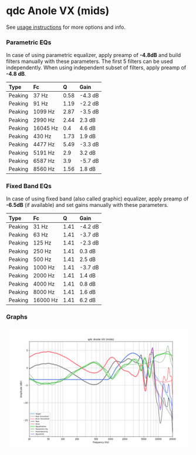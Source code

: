 # qdc Anole VX (mids)
See [usage instructions](https://github.com/jaakkopasanen/AutoEq#usage) for more options and info.

### Parametric EQs
In case of using parametric equalizer, apply preamp of **-4.8dB** and build filters manually
with these parameters. The first 5 filters can be used independently.
When using independent subset of filters, apply preamp of **-4.8 dB**.

| Type    | Fc       |    Q | Gain    |
|:--------|:---------|:-----|:--------|
| Peaking | 37 Hz    | 0.58 | -4.3 dB |
| Peaking | 91 Hz    | 1.19 | -2.2 dB |
| Peaking | 1099 Hz  | 2.87 | -3.5 dB |
| Peaking | 2990 Hz  | 2.44 | 2.3 dB  |
| Peaking | 16045 Hz | 0.4  | 4.6 dB  |
| Peaking | 430 Hz   | 1.73 | 1.9 dB  |
| Peaking | 4477 Hz  | 5.49 | -3.3 dB |
| Peaking | 5191 Hz  | 2.9  | 3.2 dB  |
| Peaking | 6587 Hz  | 3.9  | -5.7 dB |
| Peaking | 8560 Hz  | 1.56 | 1.8 dB  |

### Fixed Band EQs
In case of using fixed band (also called graphic) equalizer, apply preamp of **-6.5dB**
(if available) and set gains manually with these parameters.

| Type    | Fc       |    Q | Gain    |
|:--------|:---------|:-----|:--------|
| Peaking | 31 Hz    | 1.41 | -4.2 dB |
| Peaking | 63 Hz    | 1.41 | -3.7 dB |
| Peaking | 125 Hz   | 1.41 | -2.3 dB |
| Peaking | 250 Hz   | 1.41 | 0.3 dB  |
| Peaking | 500 Hz   | 1.41 | 2.5 dB  |
| Peaking | 1000 Hz  | 1.41 | -3.7 dB |
| Peaking | 2000 Hz  | 1.41 | 1.4 dB  |
| Peaking | 4000 Hz  | 1.41 | 0.8 dB  |
| Peaking | 8000 Hz  | 1.41 | 1.6 dB  |
| Peaking | 16000 Hz | 1.41 | 6.2 dB  |

### Graphs
![](./qdc%20Anole%20VX%20(mids).png)